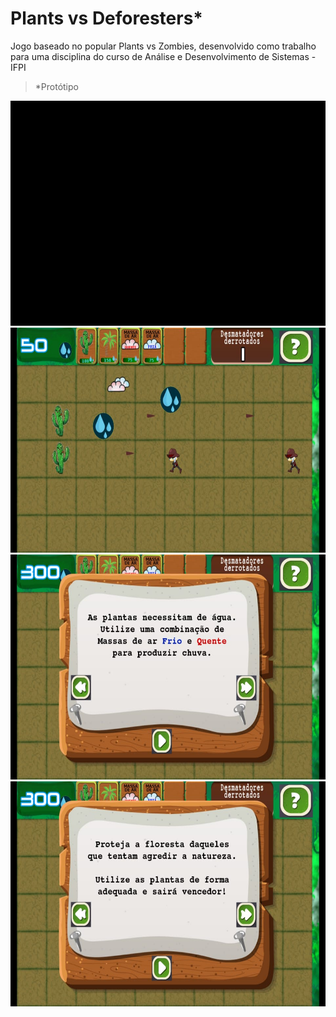 # Plants vs Deforesters*
Jogo baseado no popular Plants vs Zombies, desenvolvido como trabalho para uma disciplina do curso de Análise e Desenvolvimento de Sistemas - IFPI

> *Protótipo

<img src="video.gif" alt="Cataevento" width="640px" height="360px">
<img src="ss1.jpeg" alt="Cataevento" width="640px" height="360px">
<img src="ss2.jpeg" alt="Cataevento" width="640px" height="360px">
<img src="ss3.jpeg" alt="Cataevento" width="640px" height="360px">
